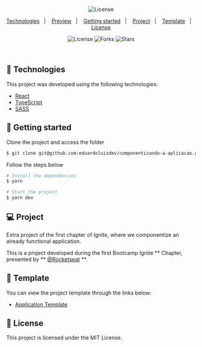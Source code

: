 <p align="center">
  <img  src="https://github.com/csttn/desafio02-Componentizando-aplicacao/blob/main/watchme.gif" alt="License">
</p>
<p align="center">
  <a href="#technologies">Technologies</a>&nbsp;&nbsp;&nbsp;|&nbsp;&nbsp;&nbsp;
  <a href="#-preview">Preview</a>&nbsp;&nbsp;&nbsp;|&nbsp;&nbsp;&nbsp;
  <a href="#-layout">Getting started</a>&nbsp;&nbsp;&nbsp;|&nbsp;&nbsp;&nbsp;
  <a href="#-project">Project</a>&nbsp;&nbsp;&nbsp;|&nbsp;&nbsp;&nbsp;
  <a href="#-layout">Template</a>&nbsp;&nbsp;&nbsp;|&nbsp;&nbsp;&nbsp;
  <a href="#-license">License</a>
</p>

<p align="center">
  <img  src="https://img.shields.io/static/v1?label=license&message=MIT&color=5965E0&labelColor=121214" alt="License">
  
  <img src="https://img.shields.io/github/forks/eduardoluizdev/todo?label=forks&message=MIT&color=5965E0&labelColor=121214" alt="Forks">

  <img src="https://img.shields.io/github/stars/eduardoluizdev/todo?label=stars&message=MIT&color=5965E0&labelColor=121214" alt="Stars">
</p>

<br>



## 🧪 Technologies

This project was developed using the following technologies:

- [React](https://reactjs.org)
- [TypeScript](https://www.typescriptlang.org/)
- [SASS](https://sass-lang.com/)

## 🚀 Getting started

Clone the project and access the folder

```bash
$ git clone git@github.com:eduardoluizdev/componentizando-a-aplicacao.git && cd componentizando-a-aplicacao
```

Follow the steps below

```bash
# Install the dependencies
$ yarn

# Start the project
$ yarn dev
```

## 💻 Project

Extra project of the first chapter of Ignite, where we componentize an already functional application.

This is a project developed during the first Bootcamp Ignite ** Chapter, presented by ** [@Rocketseat](https://github.com/Rocketseat) \*\*.

## 🔖 Template

You can view the project template through the links below:

- [Application Template](https://github.com/rocketseat-education/ignite-template-componentizando-a-aplicacao)

## 📝 License

This project is licensed under the MIT License.
